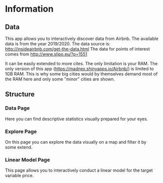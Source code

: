 # Information

## Data
This app allows you to interactively discover data from Airbnb. The available data is from the year 2019/2020. The data source is: http://insideairbnb.com/get-the-data.html
The data for points of interest comes from http://www.slipo.eu/?p=1551

It can be easily extended to more cites. The only limitation is your RAM. The only version of this app (https://madnex.shinyapps.io/Airbnb/) is limited to 1GB RAM. This is why some big cities would by themselves demand most of  the RAM here and only some "minor" cities are shown. 

## Structure
### Data Page
Here you can find descriptive statistics visually prepared for your eyes.

### Explore Page
On this page you can explore the data visually on a map and filter it by some extend.
 
### Linear Model Page
This page allows you to interactively conduct a linear model for the target variable price.